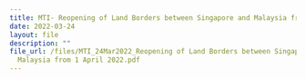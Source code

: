 ```yaml
---
title: MTI- Reopening of Land Borders between Singapore and Malaysia from 1 April 2022
date: 2022-03-24
layout: file
description: ""
file_url: /files/MTI_24Mar2022_Reopening of Land Borders between Singapore and
  Malaysia from 1 April 2022.pdf
---
```

